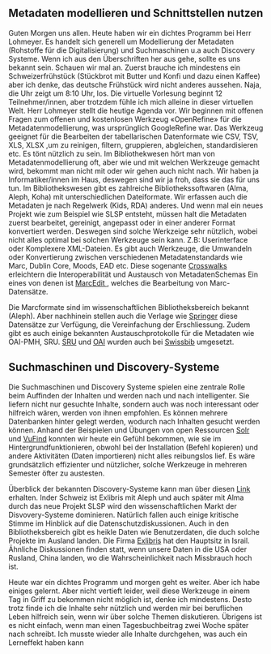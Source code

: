 ## Metadaten modellieren und Schnittstellen nutzen

Guten Morgen uns allen. Heute haben wir ein dichtes Programm bei Herr Lohmeyer. Es handelt sich generell um Modellierung der  Metadaten (Rohstoffe für die Digitalisierung) und Suchmaschinen u.a auch Discovery Systeme. Wenn ich aus den Überschriften her aus gehe, sollte es uns bekannt sein. Schauen wir mal an. Zuerst brauche ich mindestens ein Schweizerfrühstück (Stückbrot mit Butter und Konfi und dazu einen Kaffee) aber ich denke, das deutsche Frühstück wird nicht anderes aussehen. Naja, die Uhr zeigt um 8:10 Uhr, los.
Die virtuelle Vorlesung beginnt 12 Teilnehmer/innen, aber trotzdem fühle ich mich alleine in dieser virtuellen Welt.
Herr Lohmeyer stellt die heutige Agenda vor. Wir beginnen mit offenen Fragen  zum offenen und kostenlosen Werkzeug «OpenRefine» für die  Metadatenmodellierung, was ursprünglich GoogleRefine war. Das Werkzeug geeignet für die Bearbeiten der tabellarischen Datenformate wie CSV, TSV, XLS, XLSX ,um zu reinigen, filtern, gruppieren, abgleichen, standardisieren etc. Es tönt nützlich zu sein. Im Bibliothekwesen hört man von Metadatenmodellierung oft, aber wie und mit welchen Werkzeuge gemacht wird, bekommt man nicht mit oder wir gehen auch nicht nach. Wir haben ja  Informatiker/innen im Haus, deswegen sind wir ja froh, dass sie das für uns tun.
Im Bibliothekswesen gibt es zahlreiche Bibliothekssoftwaren (Alma, Aleph, Koha) mit unterschiedlichen Dateiformate. Wir erfassen auch die Metadaten je nach Regelwerk (Kids, RDA) anderes. Und wenn mal ein neues Projekt wie zum Beispiel wie SLSP entsteht, müssen halt die Metadaten zuerst bearbeitet, gereinigt, angepasst oder in einer anderer Format konvertiert werden. Deswegen sind solche Werkzeige sehr nützlich, wobei nicht alles optimal bei solchen Werkzeuge sein kann. Z.B: Userinterface oder Komplexere XML-Dateien. Es gibt auch Werkzeuge, die Umwandeln oder Konvertierung zwischen verschiedenen Metadatenstandards wie Marc, Dublin Core, Moods, EAD etc. Diese sogenante [Crosswalks](https://guides.lib.utexas.edu/metadata-basics/crosswalks) erleichtern die Interoperabilität und  Austausch von MetadatenSchemas
Ein eines von denen ist [MarcEdit ](https://librarycarpentry.org/lc-marcedit/01-introduction/index.html), welches die Bearbeitung von Marc-Datensätze. 

 
Die Marcformate sind im wissenschaftlichen Bibliotheksbereich bekannt (Aleph). Aber nachhinein stellen  auch die Verlage wie [Springer](https://www.springernature.com/gp/librarians/tools-services/implement/marc-records) diese Datensätze zur Verfügung, die Vereinfachung der Erschliessung. Zudem gibt es auch einige bekannten Austauschprotokolle für die Metadaten wie OAI-PMH, SRU. [SRU](http://www.swissbib.org/wiki/index.php?title=SRU) und [OAI](http://www.swissbib.org/wiki/index.php?title=Swissbib_oai) wurden auch  bei [Swissbib](http://www.swissbib.org/wiki/index.php?title=Main_Page) umgesetzt. 

## Suchmaschinen und Discovery-Systeme

Die Suchmaschinen und Discovery Systeme spielen eine zentrale Rolle beim Auffinden der Inhalten und werden nach und nach intelligenter. Sie liefern nicht nur gesuchte Inhalte, sondern auch was noch interessant oder hilfreich wären, werden von ihnen empfohlen. Es können mehrere Datenbanken hinter gelegt werden, wodurch nach Inhalten gesucht werden können. Anhand der Beispielen und Übungen von open Ressourcen [Solr](https://lucene.apache.org/solr/) und [VuFind](https://vufind.org/vufind/ ) konnten wir heute ein Gefühl bekommen, wie sie im Hintergrundfunktionieren, obwohl bei der Installation (Befehl kopieren) und andere Aktivitäten (Daten importieren) nicht alles reibungslos lief. Es wäre grundsätzlich effizienter und nützlicher, solche Werkzeuge in mehreren Semester öfter zu austesten. 

Überblick der bekannten Discovery-Systeme kann man über diesen [Link](https://americanlibrariesmagazine.org/wp-content/uploads/2020/04/charts-for-2020-Library-Systems-Report.pdf) erhalten.
Inder Schweiz ist Exlibris mit Aleph und auch später mit Alma durch das neue Projekt SLSP wird den wissenschaftlichen Markt der Disvovery-Systeme dominieren. Natürlich fallen auch einige kritische Stimme im Hinblick auf die Datenschutzdiskussionen. Auch in den Bibliotheksbereich gibt es heikle Daten wie Benutzerdaten, die duch solche Projekte im Ausland landen. Die Firma [Exlibris](https://de.wikipedia.org/wiki/Ex_Libris_Group ) hat den Hauptsitz in Israil. Ähnliche Diskussionen finden statt, wenn unsere Daten in die USA oder Rusland, China landen, wo die Wahrscheinlichkeit nach Missbrauch hoch ist.

Heute war ein dichtes Programm und morgen geht es weiter. Aber ich habe einiges gelernt. Aber nicht vertieft leider, weil diese Werkzeuge in einem Tag in Griff zu bekommen nicht möglich ist, denke ich mindestens. Desto trotz finde ich die Inhalte sehr nützlich und werden mir bei beruflichen Leben hilfreich sein, wenn wir über solche Themen diskutieren. Übrigens ist es nicht einfach, wenn man einen Tagesbuchbeitrag zwei Woche später nach schreibt. Ich musste wieder alle Inhalte durchgehen, was auch ein Lerneffekt haben kann


